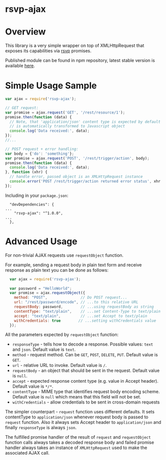 rsvp-ajax
=========

# Overview

This library is a very simple wrapper on top of XMLHttpRequest that exposes its capabilities via [rsvp](https://github.com/tildeio/rsvp.js) promises.

Published module can be found in npm repository, latest stable version is available [here](https://www.npmjs.com/package/rsvp-ajax).

# Simple Usage Sample

```js
var ajax = require('rsvp-ajax');

// GET request:
var promise = ajax.request('GET', '/rest/resource/1');
promise.then(function (data) {
  // Note, that 'application/json' content type is expected by default and response
  // is automatically transformed to Javascript object
  console.log('Data received:', data);
});
//...

// POST request + error handling:
var body = {'do': 'something'};
var promise = ajax.request('POST', '/rest/trigger/action', body);
promise.then(function (data) {
  console.log('Data received:', data);
}, function (xhr) {
  // handle error, passed object is an XMLHttpRequest instance
  console.error('POST /rest/trigger/action returned error status', xhr.status);
});
```

Including in your ``package.json``:

```
  "devDependencies": {
...
    "rsvp-ajax": "^1.0.0",
...
  },
```

# Advanced Usage

For non-trivial AJAX requests use ``requestObject`` function.

For example, sending a request body in plain text form and receive response as plain text you can be done as follows:

```js
  var ajax = require('rsvp-ajax');
  
  var password = "HelloWorld";
  var promise = ajax.requestObject({
    method: "POST",               // Do POST request...
    url: "/rest/password/encode", // ...to this relative URL
    requestBody: password,        // ...using requestBody as string
    contentType: "text/plain",    // ...set Content-Type to text/plain
    accept: "text/plain",         // ...set Accept to text/plain
    withCredentials: true        // ...setting withCredentials value
  });
```

All the parameters expected by ``requestObject`` function:

* ``responseType`` - tells how to decode a response. Possible values: ``text`` and ``json``. Default value is ``text``.
* ``method`` - request method. Can be ``GET``, ``POST``, ``DELETE``, ``PUT``. Default value is ``GET``.
* ``url`` - relative URL to invoke. Default value is ``/``.
* ``requestBody`` - an object that should be sent in the request. Default value is ``null``.
* ``accept`` - expected response content type (e.g. value in Accept header). Default value is ``*/*``.
* ``contentType`` - MIME type that identifies request body encoding scheme. Default value is ``null`` which means that this field will not be set.
* ``withCredentials`` - allow credentials to be sent in cross-domain requests

The simpler counterpart - ``request`` function uses different defaults. It sets contentType to ``application/json`` whenever request body is passed to ``request`` function. Also it always sets Accept header to ``application/json`` and finally ``responseType`` is always ``json``.

The fulfilled promise handler of the result of ``request`` and ``requestObject`` function calls always takes a decoded response body and failed promise handler always takes an instance of ``XMLHttpRequest`` used to make the associated AJAX call.

